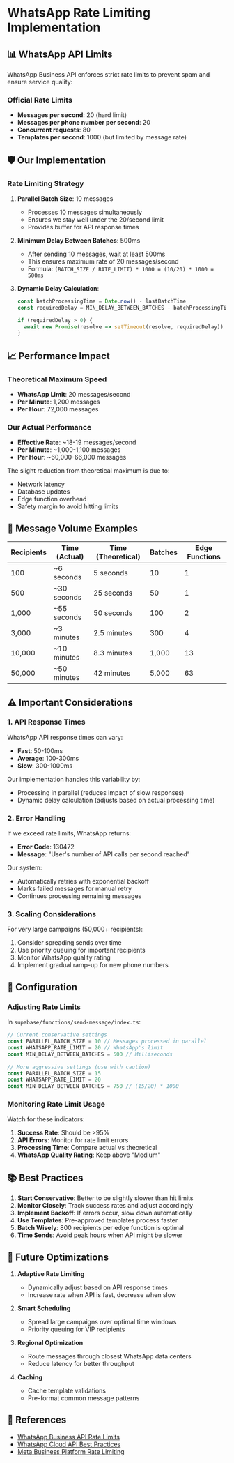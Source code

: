 # WhatsApp Rate Limiting Implementation

## 📊 WhatsApp API Limits

WhatsApp Business API enforces strict rate limits to prevent spam and ensure service quality:

### Official Rate Limits
- **Messages per second**: 20 (hard limit)
- **Messages per phone number per second**: 20
- **Concurrent requests**: 80
- **Templates per second**: 1000 (but limited by message rate)

## 🛡️ Our Implementation

### Rate Limiting Strategy

1. **Parallel Batch Size**: 10 messages
   - Processes 10 messages simultaneously
   - Ensures we stay well under the 20/second limit
   - Provides buffer for API response times

2. **Minimum Delay Between Batches**: 500ms
   - After sending 10 messages, wait at least 500ms
   - This ensures maximum rate of 20 messages/second
   - Formula: `(BATCH_SIZE / RATE_LIMIT) * 1000 = (10/20) * 1000 = 500ms`

3. **Dynamic Delay Calculation**:
   ```typescript
   const batchProcessingTime = Date.now() - lastBatchTime
   const requiredDelay = MIN_DELAY_BETWEEN_BATCHES - batchProcessingTime
   
   if (requiredDelay > 0) {
     await new Promise(resolve => setTimeout(resolve, requiredDelay))
   }
   ```

## 📈 Performance Impact

### Theoretical Maximum Speed
- **WhatsApp Limit**: 20 messages/second
- **Per Minute**: 1,200 messages
- **Per Hour**: 72,000 messages

### Our Actual Performance
- **Effective Rate**: ~18-19 messages/second
- **Per Minute**: ~1,000-1,100 messages
- **Per Hour**: ~60,000-66,000 messages

The slight reduction from theoretical maximum is due to:
- Network latency
- Database updates
- Edge function overhead
- Safety margin to avoid hitting limits

## 🎯 Message Volume Examples

| Recipients | Time (Actual) | Time (Theoretical) | Batches | Edge Functions |
|------------|---------------|-------------------|---------|----------------|
| 100 | ~6 seconds | 5 seconds | 10 | 1 |
| 500 | ~30 seconds | 25 seconds | 50 | 1 |
| 1,000 | ~55 seconds | 50 seconds | 100 | 2 |
| 3,000 | ~3 minutes | 2.5 minutes | 300 | 4 |
| 10,000 | ~10 minutes | 8.3 minutes | 1,000 | 13 |
| 50,000 | ~50 minutes | 42 minutes | 5,000 | 63 |

## ⚠️ Important Considerations

### 1. API Response Times
WhatsApp API response times can vary:
- **Fast**: 50-100ms
- **Average**: 100-300ms  
- **Slow**: 300-1000ms

Our implementation handles this variability by:
- Processing in parallel (reduces impact of slow responses)
- Dynamic delay calculation (adjusts based on actual processing time)

### 2. Error Handling
If we exceed rate limits, WhatsApp returns:
- **Error Code**: 130472
- **Message**: "User's number of API calls per second reached"

Our system:
- Automatically retries with exponential backoff
- Marks failed messages for manual retry
- Continues processing remaining messages

### 3. Scaling Considerations

For very large campaigns (50,000+ recipients):
1. Consider spreading sends over time
2. Use priority queuing for important recipients
3. Monitor WhatsApp quality rating
4. Implement gradual ramp-up for new phone numbers

## 🔧 Configuration

### Adjusting Rate Limits

In `supabase/functions/send-message/index.ts`:

```typescript
// Current conservative settings
const PARALLEL_BATCH_SIZE = 10 // Messages processed in parallel
const WHATSAPP_RATE_LIMIT = 20 // WhatsApp's limit
const MIN_DELAY_BETWEEN_BATCHES = 500 // Milliseconds

// More aggressive settings (use with caution)
const PARALLEL_BATCH_SIZE = 15 
const WHATSAPP_RATE_LIMIT = 20
const MIN_DELAY_BETWEEN_BATCHES = 750 // (15/20) * 1000
```

### Monitoring Rate Limit Usage

Watch for these indicators:
1. **Success Rate**: Should be >95%
2. **API Errors**: Monitor for rate limit errors
3. **Processing Time**: Compare actual vs theoretical
4. **WhatsApp Quality Rating**: Keep above "Medium"

## 📚 Best Practices

1. **Start Conservative**: Better to be slightly slower than hit limits
2. **Monitor Closely**: Track success rates and adjust accordingly
3. **Implement Backoff**: If errors occur, slow down automatically
4. **Use Templates**: Pre-approved templates process faster
5. **Batch Wisely**: 800 recipients per edge function is optimal
6. **Time Sends**: Avoid peak hours when API might be slower

## 🚀 Future Optimizations

1. **Adaptive Rate Limiting**
   - Dynamically adjust based on API response times
   - Increase rate when API is fast, decrease when slow

2. **Smart Scheduling**
   - Spread large campaigns over optimal time windows
   - Priority queuing for VIP recipients

3. **Regional Optimization**
   - Route messages through closest WhatsApp data centers
   - Reduce latency for better throughput

4. **Caching**
   - Cache template validations
   - Pre-format common message patterns

## 📖 References

- [WhatsApp Business API Rate Limits](https://developers.facebook.com/docs/whatsapp/cloud-api/reference/messages#rate-limits)
- [WhatsApp Cloud API Best Practices](https://developers.facebook.com/docs/whatsapp/cloud-api/guides/best-practices)
- [Meta Business Platform Rate Limiting](https://developers.facebook.com/docs/graph-api/overview/rate-limiting)